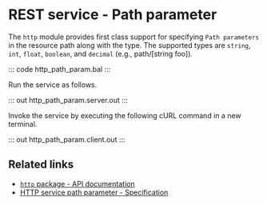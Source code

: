 # REST service - Path parameter

The `http` module provides first class support for specifying `Path parameters` in the resource path along with the type. The supported types are `string`, `int`, `float`, `boolean`, and `decimal` (e.g., path/[string foo]).

::: code http_path_param.bal :::

Run the service as follows.

::: out http_path_param.server.out :::

Invoke the service by executing the following cURL command in a new terminal.

::: out http_path_param.client.out :::

## Related links
- [`http` package - API documentation](https://lib.ballerina.io/ballerina/http/latest/)
- [HTTP service path parameter - Specification](/spec/http/#233-path-parameter)

